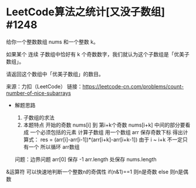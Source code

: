 # LeetCode算法之统计[又没子数组] #1248

给你一个整数数组 nums 和一个整数 k。

如果某个 连续 子数组中恰好有 k 个奇数数字，我们就认为这个子数组是「优美子数组」。

请返回这个数组中「优美子数组」的数目。

来源：力扣（LeetCode）
链接：https://leetcode-cn.com/problems/count-number-of-nice-subarrays

- 解题思路
    1. 子数组的求法
    2. 本题特点   开始的奇数 nums[i] 到 第i+k个奇数 nums[i+k] 中间的部分要看成 一个必须包括的元素 计算子数组
    用一个数组 arr 保存奇数下标
    得出计算式：
        res = (arr[i]-arr[i-1])*(arr[i+k]-arr[i+k-1])
    由于 i ~ i+k  不一定只有一个  所以循环 arr数组
    
    问题：边界问题
    arr[0] 保存 -1   arr.length 处保存 nums.length 


&运算符 
    可以快速地判断一个整数n的奇偶性
    if(n&1)==1 则n是奇数 else 则n是偶数